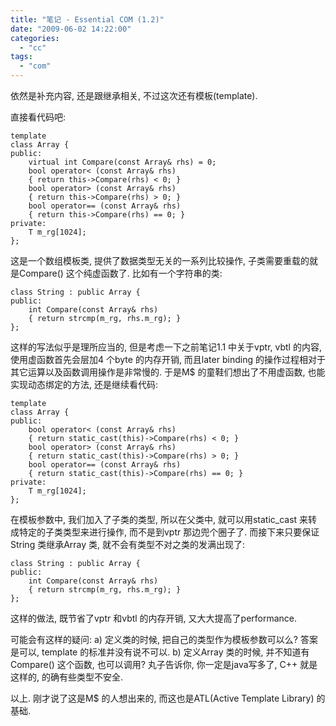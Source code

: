 ```yaml
---
title: "笔记 - Essential COM (1.2)"
date: "2009-06-02 14:22:00"
categories: 
  - "cc"
tags: 
  - "com"
---
```


依然是补充内容, 还是跟继承相关, 不过这次还有模板(template).

直接看代码吧:

```
template 
class Array {
public:
    virtual int Compare(const Array& rhs) = 0;
    bool operator< (const Array& rhs)
    { return this->Compare(rhs) < 0; }
    bool operator> (const Array& rhs)
    { return this->Compare(rhs) > 0; }
    bool operator== (const Array& rhs)
    { return this->Compare(rhs) == 0; }
private:
    T m_rg[1024];
};
```

这是一个数组模板类, 提供了数据类型无关的一系列比较操作, 子类需要重载的就是Compare() 这个纯虚函数了. 比如有一个字符串的类:

```
class String : public Array {
public:
    int Compare(const Array& rhs)
    { return strcmp(m_rg, rhs.m_rg); }
};
```

这样的写法似乎是理所应当的, 但是考虑一下之前笔记1.1 中关于vptr, vbtl 的内容, 使用虚函数首先会层加4 个byte 的内存开销, 而且later binding 的操作过程相对于其它运算以及函数调用操作是非常慢的. 于是M$ 的童鞋们想出了不用虚函数, 也能实现动态绑定的方法, 还是继续看代码:

```
template 
class Array {
public:
    bool operator< (const Array& rhs)
    { return static_cast(this)->Compare(rhs) < 0; }
    bool operator> (const Array& rhs)
    { return static_cast(this)->Compare(rhs) > 0; }
    bool operator== (const Array& rhs)
    { return static_cast(this)->Compare(rhs) == 0; }
private:
    T m_rg[1024];
};
```

在模板参数中, 我们加入了子类的类型, 所以在父类中, 就可以用static_cast 来转成特定的子类类型来进行操作, 而不是到vptr 那边兜个圈子了. 而接下来只要保证String 类继承Array 类, 就不会有类型不对之类的发满出现了:

```
class String : public Array {
public:
    int Compare(const Array& rhs)
    { return strcmp(m_rg, rhs.m_rg); }
};
```

这样的做法, 既节省了vptr 和vbtl 的内存开销, 又大大提高了performance.

可能会有这样的疑问: a) 定义类的时候, 把自己的类型作为模板参数可以么? 答案是可以, template 的标准并没有说不可以. b) 定义Array 类的时候, 并不知道有Compare() 这个函数, 也可以调用? 丸子告诉你, 你一定是java写多了, C++ 就是这样的, 的确有些类型不安全.

以上. 刚才说了这是M$ 的人想出来的, 而这也是ATL(Active Template Library) 的基础.
